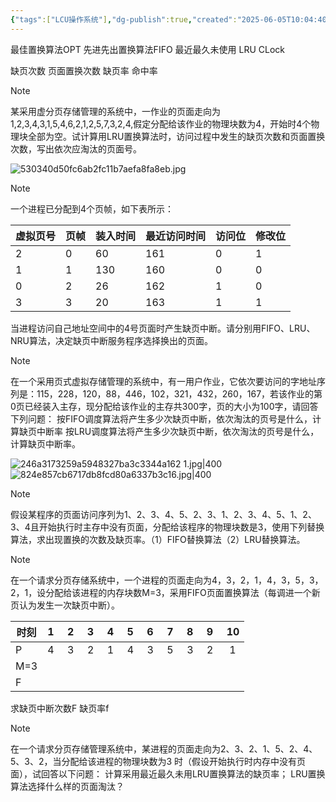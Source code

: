 ```yaml
---
{"tags":["LCU操作系统"],"dg-publish":true,"created":"2025-06-05T10:04:40.281+08:00","updated":"2025-06-18T09:38:26.493+08:00","permalink":"/Operating System/LCU Operating System/专题六：页面置换算法大题/","dgPassFrontmatter":true,"noteIcon":""}
---
```


最佳置换算法OPT
先进先出置换算法FIFO
最近最久未使用 LRU
CLock

缺页次数
页面置换次数
缺页率
命中率


> [!note]
> 某采用虚分页存储管理的系统中，一作业的页面走向为1,2,3,4,3,1,5,4,6,2,1,2,5,7,3,2,4,假定分配给该作业的物理块数为4，开始时4个物理块全部为空。试计算用LRU置换算法时，访问过程中发生的缺页次数和页面置换次数，写出依次应淘汰的页面号。

![530340d50fc6ab2fc11b7aefa8fa8eb.jpg](/img/user/accessory/530340d50fc6ab2fc11b7aefa8fa8eb.jpg)


> [!note]
> 一个进程已分配到4个页帧，如下表所示：
> 
> | 虚拟页号 | 页帧  | 装入时间 | 最近访问时间 | 访问位 | 修改位 |
> | ---- | --- | ---- | ------ | --- | --- |
> | 2    | 0   | 60   | 161    | 0   | 1   |
> | 1    | 1   | 130  | 160    | 0   | 0   |
> | 0    | 2   | 26   | 162    | 1   | 0   |
> | 3    | 3   | 20   | 163    | 1   | 1   |
> 当进程访问自己地址空间中的4号页面时产生缺页中断。请分别用FIFO、LRU、NRU算法，决定缺页中断服务程序选择换出的页面。

> [!note]
> 在一个采用页式虚拟存储管理的系统中，有一用户作业，它依次要访问的字地址序列是：115，228，120，88，446，102，321，432，260，167，若该作业的第0页已经装入主存，现分配给该作业的主存共300字，页的大小为100字，请回答下列问题：
> 按FIFO调度算法将产生多少次缺页中断，依次淘汰的页号是什么，计算缺页中断率
> 按LRU调度算法将产生多少次缺页中断，依次淘汰的页号是什么，计算缺页中断率。


![246a3173259a5948327ba3c3344a162 1.jpg|400](/img/user/accessory/246a3173259a5948327ba3c3344a162%201.jpg)
![824e857cb6717db8fcd80a6337b3c16.jpg|400](/img/user/accessory/824e857cb6717db8fcd80a6337b3c16.jpg)

> [!note]
> 假设某程序的页面访问序列为1、2、3、4、5、2、3、1、2、3、4、5、1、2、3、4且开始执行时主存中没有页面，分配给该程序的物理块数是3，使用下列替换算法，求出现置换的次数及缺页率。（1）FIFO替换算法（2）LRU替换算法。


> [!note]
> 在一个请求分页存储系统中，一个进程的页面走向为4，3，2，1，4，3，5，3，2，1，设分配给该进程的内存块数M=3，采用FIFO页面置换算法（每调进一个新页认为发生一次缺页中断）。
> 
> | 时刻  | 1     2     3     4     5     6     7     8     9     10 |
> | --- | -------------------------------------------------------- |
> | P   | 4     3     2     1     4     3     5     3     2      1 |
> | M=3 |                                                          |
> | F   |                                                          |
> 求缺页中断次数F 缺页率f


> [!note]
> 在一个请求分页存储管理系统中，某进程的页面走向为2、3、2、1、5、2、4、5、3、2，当分配给该进程的物理块数为3 时（假设开始执行时内存中没有页面），试回答以下问题：
> 计算采用最近最久未用LRU置换算法的缺页率；
> LRU置换算法选择什么样的页面淘汰？
